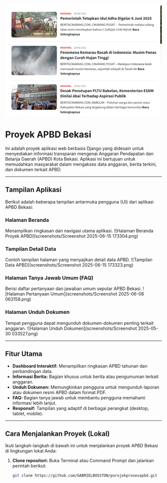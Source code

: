 ![alt text](https://github.com/GABRIELBOSSTON/porojekprosesapbd/blob/main/screenshots/Screenshot%202025-05-30%20033527.png?raw=true)

# Proyek APBD Bekasi

Ini adalah proyek aplikasi web berbasis Django yang didesain untuk menyediakan informasi transparan mengenai Anggaran Pendapatan dan Belanja Daerah (APBD) Kota Bekasi. Aplikasi ini bertujuan untuk memudahkan masyarakat dalam mengakses data anggaran, berita terkini, dan dokumen terkait APBD.

---

## Tampilan Aplikasi

Berikut adalah beberapa tampilan antarmuka pengguna (UI) dari aplikasi APBD Bekasi:

### Halaman Beranda
Menampilkan ringkasan dan navigasi utama aplikasi.
![Halaman Beranda Proyek APBD](screenshots/Screenshot 2025-06-15 173304.png)

### Tampilan Detail Data
Contoh tampilan halaman yang menyajikan detail data APBD.
![Tampilan Data APBD](screenshots/Screenshot 2025-06-15 173323.png)

### Halaman Tanya Jawab Umum (FAQ)
Berisi daftar pertanyaan dan jawaban umum seputar APBD Bekasi.
![Halaman Pertanyaan Umum](screenshots/Screenshot 2025-06-08 063158.png)

### Halaman Unduh Dokumen
Tempat pengguna dapat mengunduh dokumen-dokumen penting terkait anggaran.
![Halaman Unduh Dokumen](screenshots/Screenshot 2025-05-30 033527.png)

---

## Fitur Utama

* **Dashboard Interaktif:** Menampilkan ringkasan APBD tahunan dan perbandingan data.
* **Informasi Berita:** Bagian khusus untuk berita atau pengumuman terkait anggaran.
* **Unduh Dokumen:** Memungkinkan pengguna untuk mengunduh laporan atau dokumen resmi APBD dalam format PDF.
* **FAQ:** Bagian tanya jawab untuk membantu pengguna memahami informasi lebih lanjut.
* **Responsif:** Tampilan yang adaptif di berbagai perangkat (desktop, tablet, mobile).

---

## Cara Menjalankan Proyek (Lokal)

Ikuti langkah-langkah di bawah ini untuk menjalankan proyek APBD Bekasi di lingkungan lokal Anda:

1.  **Clone repositori:**
    Buka Terminal atau Command Prompt dan jalankan perintah berikut:
    ```bash
    git clone https://github.com/GABRIELBOSSTON/porojekprosesapbd.git
